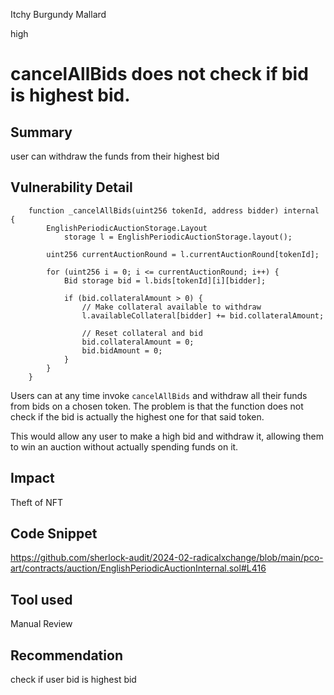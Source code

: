 Itchy Burgundy Mallard

high

# cancelAllBids does not check if bid is highest bid.

## Summary
user can withdraw the funds from their highest bid

## Vulnerability Detail
```solidity
    function _cancelAllBids(uint256 tokenId, address bidder) internal {
        EnglishPeriodicAuctionStorage.Layout
            storage l = EnglishPeriodicAuctionStorage.layout();

        uint256 currentAuctionRound = l.currentAuctionRound[tokenId];

        for (uint256 i = 0; i <= currentAuctionRound; i++) {
            Bid storage bid = l.bids[tokenId][i][bidder];

            if (bid.collateralAmount > 0) {
                // Make collateral available to withdraw
                l.availableCollateral[bidder] += bid.collateralAmount;

                // Reset collateral and bid
                bid.collateralAmount = 0;
                bid.bidAmount = 0;
            }
        }
    }
```

Users can at any time invoke `cancelAllBids` and withdraw all their funds from bids on a chosen token. The problem is that the function does not check if the bid is actually the highest one for that said token.

This would allow any user to make a high bid and withdraw it, allowing them to win an auction without actually spending funds on it.

## Impact
Theft of NFT

## Code Snippet
https://github.com/sherlock-audit/2024-02-radicalxchange/blob/main/pco-art/contracts/auction/EnglishPeriodicAuctionInternal.sol#L416

## Tool used

Manual Review

## Recommendation
check if user bid is highest bid